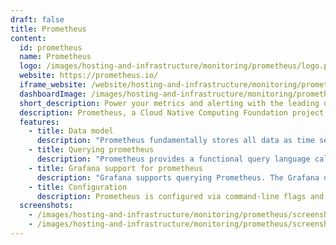 ```yaml
---
draft: false
title: Prometheus
content:
  id: prometheus
  name: Prometheus
  logo: /images/hosting-and-infrastructure/monitoring/prometheus/logo.png
  website: https://prometheus.io/
  iframe_website: /website/hosting-and-infrastructure/monitoring/prometheus
  dashboardImage: /images/hosting-and-infrastructure/monitoring/prometheus/screenshot-1.png
  short_description: Power your metrics and alerting with the leading open-source monitoring solution
  description: Prometheus, a Cloud Native Computing Foundation project, is a systems and service monitoring system. It collects metrics from configured targets at given intervals, evaluates rule expressions, displays the results, and can trigger alerts when specified conditions are observed.
  features:
    - title: Data model
      description: "Prometheus fundamentally stores all data as time series: streams of timestamped values belonging to the same metric and the same set of labeled dimensions. Besides stored time series, Prometheus may generate temporary derived time series as the result of queries."
    - title: Querying prometheus
      description: "Prometheus provides a functional query language called PromQL (Prometheus Query Language) that lets the user select and aggregate time series data in real time. The result of an expression can either be shown as a graph, viewed as tabular data in Prometheus's expression browser, or consumed by external systems via the HTTP API."
    - title: Grafana support for prometheus
      description: "Grafana supports querying Prometheus. The Grafana data source for Prometheus is included since Grafana 2.5.0 (2015-10-28).  The following shows an example Grafana dashboard which queries Prometheus for data:"
    - title: Configuration
      description: Prometheus is configured via command-line flags and a configuration file. While the command-line flags configure immutable system parameters (such as storage locations, amount of data to keep on disk and in memory, etc.), the configuration file defines everything related to scraping jobs and their instances, as well as which rule files to load.
  screenshots:
    - /images/hosting-and-infrastructure/monitoring/prometheus/screenshot-1.png
    - /images/hosting-and-infrastructure/monitoring/prometheus/screenshot-2.png
---
```

